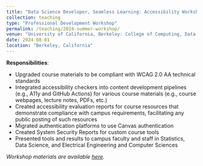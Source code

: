 ```yaml
---
title: "Data Science Developer, Seamless Learning: Accessibility Workshop (_Summer 2024_)"
collection: teaching
type: "Professional Development Workshop"
permalink: /teaching/2024-summer-workshop/
venue: "University of California, Berkeley: College of Computing, Data Science, and Society (CDSS)"
date: 2024-08-01
location: "Berkeley, California"
---
```


__Responsibilities__:
- Upgraded course materials to be compliant with WCAG 2.0 AA technical standards
- Integrated accessibility checkers into content development pipelines (e.g., A11y and GitHub Actions) for various course materials (e.g., course webpages, lecture notes, PDFs, etc.)
- Created accessibility evaluation reports for course resources that demonstrate compliance with campus requirements, facilitating any public posting of such resources
- Migrated authentication platforms to use Canvas authentication
- Created System Security Reports for custom course tools
- Presented tools and results to campus faculty and staff in Statistics, Data Science, and Electrical Engineering and Computer Sciences

_Workshop materials are available [here](https://berkeley-cdss.github.io/seamless-learning/a11y-workshop/)._
